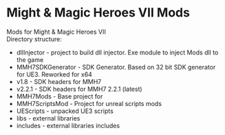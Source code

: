 # Might &amp; Magic Heroes VII Mods
Mods for Might &amp; Magic Heroes VII
<br>
Directory structure:
* dllInjector - project to build dll injector. Exe module to inject Mods dll to the game
* MMH7SDKGenerator - SDK Generator. Based on 32 bit SDK generator for UE3. Reworked for x64
* v1.8 - SDK headers for MMH7
* v2.2.1 - SDK headers for MMH7 2.2.1 (latest)
* MMH7Mods - Base project for 
* MMH7ScriptsMod - Project for unreal scripts mods
* UEScripts - unpacked UE3 scripts 
* libs - external libraries
* includes - external libraries includes
